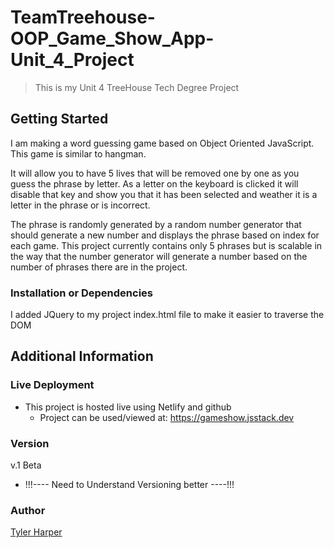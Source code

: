 # TeamTreehouse-OOP_Game_Show_App-Unit_4_Project

> This is my Unit 4 TreeHouse Tech Degree Project

## Getting Started
 I am making a word guessing game based on Object Oriented JavaScript. This game is similar to hangman. 
 
 It will allow you to have 5 lives that will be removed one by one as you guess the phrase by letter. As a letter on the keyboard is clicked it will disable that key and show you that it has been selected and weather it is a letter in the phrase or is incorrect. 
 
 The phrase is randomly generated by a random number generator that should generate a new number and displays the phrase based on index for each game. This project currently contains only 5 phrases but is scalable in the way that the number generator will generate a number based on the number of phrases there are in the project. 
 
 ### Installation or Dependencies
 
 I added JQuery to my project index.html file to make it easier to traverse the DOM
 
 ## Additional Information
 
 ### Live Deployment
 - This project is hosted live using Netlify and github
   - Project can be used/viewed at: https://gameshow.jsstack.dev
 
 ### Version
  v.1 Beta
   - !!!---- Need to Understand Versioning better ----!!!
  
  ### Author
  [Tyler Harper](https://resume.jsstack.dev/)
